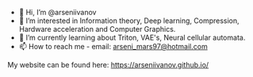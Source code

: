 - 👋 Hi, I’m @arseniivanov
- 👀 I’m interested in Information theory, Deep learning, Compression, Hardware acceleration and Computer Graphics.
- 🌱 I’m currently learning about Triton, VAE's, Neural cellular automata.
- 📫 How to reach me - email: arseni_mars97@hotmail.com

My website can be found here: https://arseniivanov.github.io/

<!---
arseniivanov/arseniivanov is a ✨ special ✨ repository because its `README.md` (this file) appears on your GitHub profile.
You can click the Preview link to take a look at your changes.
--->
